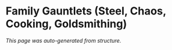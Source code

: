 # Family Gauntlets (Steel, Chaos, Cooking, Goldsmithing)

*This page was auto-generated from structure.*